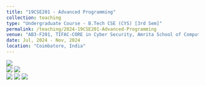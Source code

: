 ```yaml
---
title: "19CSE201 - Advanced Programming"
collection: teaching
type: "Undergraduate Course - B.Tech CSE (CYS) [3rd Sem]"
permalink: /teaching/2024-19CSE201-Advanced-Programming
venue: "AB3-F201, TIFAC-CORE in Cyber Security, Amrita School of Computing, Amrita Vishwa Vidyapeetham"
date: Jul, 2024 - Nov, 2024
location: "Coimbatore, India"
---
```


![](https://img.shields.io/badge/Regular_Students-59-blue) <br/>
![](https://img.shields.io/badge/Pass_Percent-94.92-darkgreen) ![](https://img.shields.io/badge/Average_Marks-55.83-blue) <br/> 
![](https://img.shields.io/badge/Course_Outcome_Attainment-TBD-blue) ![](https://img.shields.io/badge/TLP_Feedback-82.92-blue) 
![](https://img.shields.io/badge/Course_Feedback-85.35-blue) 


